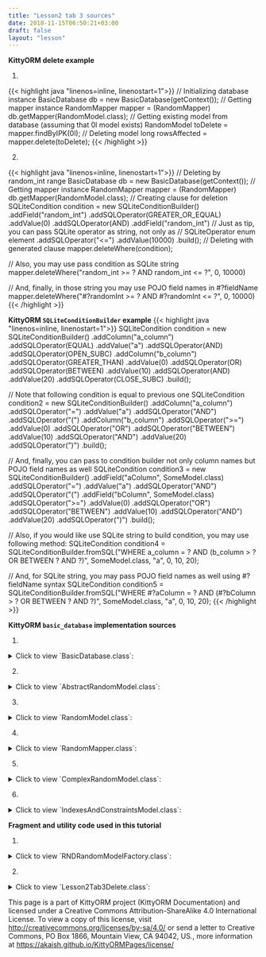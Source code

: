 ```yaml
---
title: "Lesson2 tab 3 sources"
date: 2018-11-15T06:50:21+03:00
draft: false
layout: "lesson"
---
```

**KittyORM delete example**

1. 
{{< highlight java "linenos=inline, linenostart=1">}}
// Initializing database instance
BasicDatabase db = new BasicDatabase(getContext());
// Getting mapper instance
RandomMapper mapper = (RandomMapper) db.getMapper(RandomModel.class);
// Getting existing model from database (assuming that 0l model exists)
RandomModel toDelete = mapper.findByIPK(0l);
// Deleting model
long rowsAffected = mapper.delete(toDelete);
{{< /highlight >}}

2. 
{{< highlight java "linenos=inline, linenostart=1">}}
// Deleting by random_int range
BasicDatabase db = new BasicDatabase(getContext());
// Getting mapper instance
RandomMapper mapper = (RandomMapper) db.getMapper(RandomModel.class);
// Creating clause for deletion
SQLiteCondition condition = new SQLiteConditionBuilder()
                .addField("random_int")
                .addSQLOperator(GREATER_OR_EQUAL)
                .addValue(0)
                .addSQLOperator(AND)
                .addField("random_int")
// Just as tip, you can pass SQLite operator as string, not only as
// SQLiteOperator enum element
                .addSQLOperator("<=") 
                .addValue(10000)
                .build();
// Deleting with generated clause
mapper.deleteWhere(condition);

// Also, you may use pass condition as SQLite string
mapper.deleteWhere("random_int >= ? AND random_int <= ?", 0, 10000)

// And, finally, in those string you may use POJO field names in #?fieldName
mapper.deleteWhere("#?randomInt >= ? AND #?randomInt <= ?", 0, 10000)
{{< /highlight >}}

**KittyORM `SQLiteConditionBuilder` example**
{{< highlight java "linenos=inline, linenostart=1">}}
SQLiteCondition condition = new SQLiteConditionBuilder()
            .addColumn("a_column")
            .addSQLOperator(EQUAL)
            .addValue("a")
            .addSQLOperator(AND)
            .addSQLOperator(OPEN_SUBC)
            .addColumn("b_column")
            .addSQLOperator(GREATER_THAN)
            .addValue(0)
            .addSQLOperator(OR)
            .addSQLOperator(BETWEEN)
            .addValue(10)
            .addSQLOperator(AND)
            .addValue(20)
            .addSQLOperator(CLOSE_SUBC)
            .build();

// Note that following condition is equal to previous one
SQLiteCondition condition2 = new SQLiteConditionBuilder()
            .addColumn("a_column")
            .addSQLOperator("=")
            .addValue("a")
            .addSQLOperator("AND")
            .addSQLOperator("(")
            .addColumn("b_column")
            .addSQLOperator(">=")
            .addValue(0)
            .addSQLOperator("OR")
            .addSQLOperator("BETWEEN")
            .addValue(10)
            .addSQLOperator("AND")
            .addValue(20)
            .addSQLOperator(")")
            .build();

// And, finally, you can pass to condition builder not only column names but POJO field names as well
SQLiteCondition condition3 = new SQLiteConditionBuilder()
            .addField("aColumn", SomeModel.class)
            .addSQLOperator("=")
            .addValue("a")
            .addSQLOperator("AND")
            .addSQLOperator("(")
            .addField("bColumn", SomeModel.class)
            .addSQLOperator(">=")
            .addValue(0)
            .addSQLOperator("OR")
            .addSQLOperator("BETWEEN")
            .addValue(10)
            .addSQLOperator("AND")
            .addValue(20)
            .addSQLOperator(")")
            .build();

// Also, if you would like use SQLite string to build condition, you may use following method:
SQLiteCondition condition4 = SQLiteConditionBuilder.fromSQL("WHERE a_column = ? AND (b_column > ? OR BETWEEN ? AND ?)", SomeModel.class, "a", 0, 10, 20);

// And, for SQLite string, you may pass POJO field names as well using #?fieldName syntax
SQLiteCondition condition5 = SQLiteConditionBuilder.fromSQL("WHERE #?aColumn = ? AND (#?bColumn > ? OR BETWEEN ? AND ?)", SomeModel.class, "a", 0, 10, 20);
{{< /highlight >}}


**KittyORM `basic_database` implementation sources**

1. 
<details> 
  <summary>Click to view `BasicDatabase.class`: </summary>
{{< highlight java "linenos=inline, linenostart=1">}}
@KITTY_DATABASE(
        databaseName = "basic_database",
        domainPackageNames = {"net.akaish.kittyormdemo.sqlite.basicdb"},
        logTag = LOG_TAG,
        isLoggingOn = true,
        isProductionOn = true,
        isPragmaOn = true
)
@KITTY_DATABASE_REGISTRY(
        domainPairs = {
                @KITTY_REGISTRY_PAIR(model = ComplexRandomModel.class, mapper = ComplexRandomMapper.class),
                @KITTY_REGISTRY_PAIR(model = IndexesAndConstraintsModel.class),
                @KITTY_REGISTRY_PAIR(model = RandomModel.class, mapper = RandomMapper.class)
        }
)
public class BasicDatabase extends KittyDatabase {

    public static final String LOG_TAG = "BASIC DB DEMO";

    /**
     * KittyORM main database class that represents bootstrap and holder for all related with database
     * components.
     * <br> See {@link KittyDatabase#KittyDatabase(Context, String)} for more info.
     *
     * @param ctx
     */
    public BasicDatabase(Context ctx) {
        super(ctx);
    }

}
{{< /highlight >}} 
</details>

2. 
<details> 
  <summary>Click to view `AbstractRandomModel.class`: </summary>
{{< highlight java "linenos=inline, linenostart=1">}}
public abstract class AbstractRandomModel extends KittyModel {

    public static final String RND_INTEGER_CNAME = "rnd_int_custom_column_name";
    public static final String RND_ANIMAL_CNAME = "rndanimal";

    @KITTY_COLUMN(
            isIPK = true,
            columnOrder = 0
    )
    public Long id;

    @KITTY_COLUMN(
            columnOrder = 1
    )
    public int randomInt;

    @KITTY_COLUMN(
            columnOrder = 2,
            columnName = RND_INTEGER_CNAME
    )
    public Integer randomInteger;

    @KITTY_COLUMN(
            columnOrder = 3,
            columnName = RND_ANIMAL_CNAME
    )
    public Animals randomAnimal;

    @KITTY_COLUMN(
            columnOrder = 4,
            columnAffinity = TypeAffinities.TEXT
    )
    public String randomAnimalName;
}
{{< /highlight >}} 
</details>

3. 
<details> 
  <summary>Click to view `RandomModel.class`: </summary>
{{< highlight java "linenos=inline, linenostart=1">}}
@KITTY_TABLE
@KITTY_EXTENDED_CRUD(extendedCrudController = RandomMapper.class)
@INDEX(
        indexName = "random_animal_index",
        indexColumns = {AbstractRandomModel.RND_ANIMAL_CNAME}
)
public class RandomModel extends AbstractRandomModel {


    public RandomModel() {
        super();
    }

    @KITTY_COLUMN(columnOrder = 5)
    public String randomAnimalSays;

    @Override
    public String toString() {
        return new StringBuffer(64).append("[ id = ")
                                            .append(id)
                                            .append("; randomInt = ")
                                            .append(Integer.toString(randomInt))
                                            .append("; randomInteger = ")
                                            .append(randomInteger)
                                            .append("; randomAnimal = ")
                                            .append(randomAnimal)
                                            .append("; randomAnimnalLocalizedName = ")
                                            .append(randomAnimalName)
                                            .append("; randomAnimalSays = ")
                                            .append(randomAnimalSays).append(" ]").toString();
    }
}
{{< /highlight >}} 
</details>

4. 
<details> 
  <summary>Click to view `RandomMapper.class`: </summary>
{{< highlight java "linenos=inline, linenostart=1">}}
package net.akaish.kittyormdemo.sqlite.basicdb;

import net.akaish.kitty.orm.KittyMapper;
import net.akaish.kitty.orm.KittyModel;
import net.akaish.kitty.orm.configuration.conf.KittyTableConfiguration;
import net.akaish.kitty.orm.query.QueryParameters;
import net.akaish.kitty.orm.query.conditions.SQLiteCondition;
import net.akaish.kitty.orm.query.conditions.SQLiteConditionBuilder;
import net.akaish.kitty.orm.query.conditions.SQLiteOperator;
import net.akaish.kitty.orm.util.KittyConstants;
import net.akaish.kittyormdemo.sqlite.misc.Animals;

import static net.akaish.kitty.orm.query.conditions.SQLiteOperator.AND;
import static net.akaish.kitty.orm.query.conditions.SQLiteOperator.LESS_OR_EQUAL;
import static net.akaish.kitty.orm.query.conditions.SQLiteOperator.LESS_THAN;
import static net.akaish.kitty.orm.query.conditions.SQLiteOperator.GREATER_OR_EQUAL;
import static net.akaish.kitty.orm.query.conditions.SQLiteOperator.GREATER_THAN;
import static net.akaish.kittyormdemo.sqlite.basicdb.AbstractRandomModel.RND_ANIMAL_CNAME;

import java.util.List;


/**
 * Created by akaish on 09.08.18.
 * @author akaish (Denis Bogomolov)
 */
public class RandomMapper extends KittyMapper {

    public <M extends KittyModel> RandomMapper(KittyTableConfiguration tableConfiguration,
                                              M blankModelInstance,
                                              String databasePassword) {
        super(tableConfiguration, blankModelInstance, databasePassword);
    }

    protected SQLiteCondition getAnimalCondition(Animals animal) {
        return new SQLiteConditionBuilder()
                .addColumn(RND_ANIMAL_CNAME)
                .addSQLOperator("=")
                .addObjectValue(animal)
                .build();
    }

    public long deleteByRandomIntegerRange(int start, int end) {
        return deleteWhere("#?randomInt >= ? AND #?randomInt <= ?", start, end);
    }

    public long deleteByAnimal(Animals animal) {
        return deleteWhere(getAnimalCondition(animal));
    }

    public List<RandomModel> findByAnimal(Animals animal, long offset, long limit, boolean groupingOn) {
        SQLiteCondition condition = getAnimalCondition(animal);
        QueryParameters qparam = new QueryParameters();
        qparam.setLimit(limit).setOffset(offset);
        if(groupingOn)
            qparam.setGroupByColumns(RND_ANIMAL_CNAME);
        else
            qparam.setGroupByColumns(KittyConstants.ROWID);
        return findWhere(condition, qparam);
    }

    public List<RandomModel> findByIdRange(long fromId, long toId, boolean inclusive, Long offset, Long limit) {
        SQLiteCondition condition = new SQLiteConditionBuilder()
                .addColumn("id")
                .addSQLOperator(inclusive ? GREATER_OR_EQUAL : GREATER_THAN)
                .addValue(fromId)
                .addSQLOperator(AND)
                .addColumn("id")
                .addSQLOperator(inclusive ? LESS_OR_EQUAL : LESS_THAN)
                .addValue(toId)
                .build();
        QueryParameters qparam = new QueryParameters();
        qparam.setLimit(limit).setOffset(offset).setGroupByColumns(KittyConstants.ROWID);
        return findWhere(condition, qparam);
    }

    public List<RandomModel> findAllRandomModels(Long offset, Long limit) {
        QueryParameters qparam = new QueryParameters();
        qparam.setLimit(limit).setOffset(offset).setGroupByColumns(KittyConstants.ROWID);
        return findAll(qparam);
    }

}
{{< /highlight >}} 
</details>

5. 
<details> 
  <summary>Click to view `ComplexRandomModel.class`: </summary>
{{< highlight java "linenos=inline, linenostart=1">}}
@KITTY_TABLE
@KITTY_EXTENDED_CRUD(extendedCrudController = ComplexRandomMapper.class)
public class ComplexRandomModel extends AbstractRandomModel {

    public ComplexRandomModel() {
        super();
    }


    // Primitives
    // (boolean, int, byte, double, long, short, float)
    @KITTY_COLUMN(columnOrder = 5)
    public boolean boolF;


    @KITTY_COLUMN(columnOrder = 6)
    public byte byteF;

    @KITTY_COLUMN(columnOrder = 7)
    public double doubleF;

    @KITTY_COLUMN(columnOrder = 8)
    public long longF;

    @KITTY_COLUMN(columnOrder = 9)
    public short shortF;

    @KITTY_COLUMN(columnOrder = 10)
    public float floatF;

    // Byte array
    @KITTY_COLUMN(columnOrder = 11)
    public byte[] byteArray;

    // String (TEXT) (String, BigDecimal, BigInteger, Enum)
    @KITTY_COLUMN(columnOrder = 12)
    public String stringF;

    @KITTY_COLUMN(columnOrder = 13)
    public BigDecimal bigDecimalF;

    @KITTY_COLUMN(columnOrder = 14)
    public BigInteger bigIntegerF;

    @KITTY_COLUMN(columnOrder = 15)
    public Uri uriF;

    @KITTY_COLUMN(columnOrder = 16)
    public File fileF;

    @KITTY_COLUMN(columnOrder = 17)
    public Currency currencyF;

    // SD
    @KITTY_COLUMN(
            columnOrder = 18,
            columnAffinity = TypeAffinities.TEXT
    )
    @KITTY_COLUMN_SERIALIZATION
    public AnimalSounds stringSDF;

    @KITTY_COLUMN(columnOrder = 19)
    public SomeColours bitmapColour;

    @KITTY_COLUMN(
            columnOrder = 20,
            columnAffinity = TypeAffinities.BLOB
    )
    @KITTY_COLUMN_SERIALIZATION
    public Bitmap byteArraySDF;

    String stringSDFSerialize() {
        if(stringSDF == null) return null;
        return new GsonBuilder().create().toJson(stringSDF);
    }

    AnimalSounds stringSDFDeserialize(String cvData) {
        if(cvData == null) return null;
        if(cvData.length() == 0) return null;
        return new GsonBuilder().create().fromJson(cvData, AnimalSounds.class);
    }

    public byte[] byteArraySDFSerialize() {//byteArraySDFSerialize
        if(byteArraySDF == null) return null;
        ByteArrayOutputStream bmpStream = new ByteArrayOutputStream();
        byteArraySDF.compress(Bitmap.CompressFormat.PNG, 100, bmpStream);
        return bmpStream.toByteArray();
    }

    public Bitmap byteArraySDFDeserialize(byte[] cursorData) {
        if(cursorData == null) return null;
        if(cursorData.length == 0) return null;
        return BitmapFactory.decodeByteArray(cursorData, 0, cursorData.length);
    }

    // Primitive wrappers Boolean, Integer, Byte, Double, Short or Float
    @KITTY_COLUMN(columnOrder = 21)
    public Boolean boolFF;


    @KITTY_COLUMN(columnOrder = 22)
    public Byte byteFF;

    @KITTY_COLUMN(columnOrder = 23)
    public Double doubleFF;

    @KITTY_COLUMN(columnOrder = 24)
    public Short shortFF;

    @KITTY_COLUMN(columnOrder = 25)
    public Float floatFF;


    // Long represented types Long, Date, Calendar, Timestamp
    @KITTY_COLUMN(columnOrder = 26)
    public Long longFF;

    @KITTY_COLUMN(columnOrder = 27)
    public Date dateF;

    @KITTY_COLUMN(columnOrder = 28)
    public Calendar calendarF;

    @KITTY_COLUMN(columnOrder = 29)
    public Timestamp timestampF;

    @Override
    public String toString() {
        StringBuffer out = new StringBuffer(256);
        out.append("Long id : "+id+"\r\n");
        out.append("int randomInt : "+randomInt+"\r\n");
        out.append("String stringF : "+stringF+"\r\n");
        out.append("BigInteger bigIntegerF : "+bigIntegerF+"\r\n");
        out.append("SomeColours bitmapColour : "+bitmapColour+"\r\n");
        out.append("Short shortFF : "+shortFF+"\r\n");
        out.append("Timestamp timestampF (HReadable) : "+timestampF+"\r\n");
        out.append("AnimalSounds stringSDF (HReadable) : "+stringSDFSerialize()+"\r\n");
        out.append("Uri uriF : " + uriF+"\r\n");
        out.append("Currency currencyF : " + currencyF.getSymbol()+"\r\n");
        out.append("... \r\n");
        return out.toString();
    }

    public String toShortString() {
        StringBuffer out = new StringBuffer(256);
        out.append("[ Long id : "+id+"; ");
        out.append("int randomInt : "+randomInt+"; ");
        out.append("String stringF : "+stringF+"; ");
        out.append("BigInteger bigIntegerF : "+bigIntegerF+"; ");
        out.append("SomeColours bitmapColour : "+bitmapColour+"; ");
        out.append("Short shortFF : "+shortFF+"; ");
        out.append("Timestamp timestampF (HReadable) : "+timestampF+"; ... ]");
        return out.toString();
    }

    @Deprecated
    public String toHTMLString() {
        StringBuffer out = new StringBuffer(2048);
        out.append("<br>Long id : "+id.toString()+"\r\n");
        out.append("<br><b>PRIMITIVES</b>"+"\r\n");
        out.append("<br>boolean boolF : "+Boolean.toString(boolF)+"\r\n");
        out.append("<br>int randomInt : "+Integer.toString(randomInt)+"\r\n");
        out.append("<br>byte byteF : "+Byte.toString(byteF)+"\r\n");
        out.append("<br>double doubleF : "+Double.toString(doubleF)+"\r\n");
        out.append("<br>long longF : "+Long.toString(longF)+"\r\n");
        out.append("<br>short shortF : "+Short.toString(shortF)+"\r\n");
        out.append("<br>float floatF : "+Float.toString(floatF)+"\r\n");
        out.append("<br>byte[] byteArray : "+byteArrayToString(byteArray)+"\r\n");
        out.append("<br><b>STRING AFFINITIES</b>"+"\r\n");
        out.append("<br>String randomAnimalName : "+randomAnimalName+"\r\n");
        out.append("<br>String stringF : "+stringF+"\r\n");
        out.append("<br>BigDecimal bigDecimalF : "+bigDecimalF.toEngineeringString()+"\r\n");
        out.append("<br>BigInteger bigIntegerF : "+bigIntegerF.toString()+"\r\n");
        out.append("<br>Animals randomAnimal : "+randomAnimal.toString()+"\r\n");
        out.append("<br><b>SERIALIZATION AND DESERIALIZATION</b>"+"\r\n");
        out.append("<br>AnimalSounds stringSDF : "+stringSDFSerialize()+"\r\n");
        out.append("<br>SomeColours bitmapColour : "+bitmapColour.toString()+"\r\n");
        out.append("<br><b>PRIMITIVE WRAPPERS</b>"+"\r\n");
        out.append("<br>Boolean boolFF : "+boolFF.toString()+"\r\n");
        out.append("<br>Integer randomInteger : "+randomInteger.toString()+"\r\n");
        out.append("<br>Byte byteFF : "+byteFF.toString()+"\r\n");
        out.append("<br>Double doubleFF : "+doubleFF.toString()+"\r\n");
        out.append("<br>Short shortFF : "+shortFF.toString()+"\r\n");
        out.append("<br>Float floatFF :"+floatFF.toString()+"\r\n");
        out.append("<br><b>LONG REPRESENTED TYPES</b>"+"\r\n");
        out.append("<br>Long longFF : "+longFF.toString()+"\r\n");
        out.append("<br>Date dateF : "+Long.toString(dateF.getTime())+"\r\n");
        out.append("<br>Calendar calendarF : "+Long.toString(calendarF.getTimeInMillis())+"\r\n");
        out.append("<br>Timestamp timestampF : "+Long.toString(timestampF.getTime())+"\r\n");
        out.append("<br>Date dateF (HReadable) : "+dateF.toString()+"\r\n");
        out.append("<br>Calendar calendarF (HReadable) : "+calendarF.getTime().toString()+"\r\n");
        out.append("<br>Timestamp timestampF (HReadable) : "+timestampF.toString()+"\r\n");
        return out.toString();
    }

    public String byteArrayToString(byte[] toString) {
        String[] strings = new String[toString.length];
        for(int i = 0; i < toString.length; i++) {
            strings[i] = Byte.toString(toString[i]);
        }
        return KittyUtils.implodeWithCommaInBKT(strings);
    }
}
{{< /highlight >}} 
</details>

6. 
<details> 
  <summary>Click to view `IndexesAndConstraintsModel.class`: </summary>
{{< highlight java "linenos=inline, linenostart=1">}}
@KITTY_TABLE(tableName = "cai")
@FOREIGN_KEY_T(
        name = "CAI_FK",
        columns = {IndexesAndConstraintsModel.RANDOM_ID_CNAME},
        reference = @FOREIGN_KEY_REFERENCE(
                foreignTableName = "random",
                foreignTableColumns = {"id"},
                onUpdate = OnUpdateDeleteActions.CASCADE,
                onDelete = OnUpdateDeleteActions.CASCADE
        )
)
@INDEX(indexColumns = {"creation_date"})
public class IndexesAndConstraintsModel extends KittyModel {
    static final String RANDOM_ID_CNAME = "rnd_id";

    @KITTY_COLUMN(columnOrder = 0)
    @PRIMARY_KEY
    @NOT_NULL
    public Long id;

    @KITTY_COLUMN(columnOrder = 1)
    @NOT_NULL
    @UNIQUE
    public Long rndId;

    @KITTY_COLUMN(columnOrder = 2)
    @CHECK(checkExpression = "animal IN (\"CAT\", \"TIGER\", \"LION\")") // only cats allowed to this party
    public Animals animal;

    @KITTY_COLUMN(columnOrder = 3)
    @DEFAULT(signedInteger = 28) // You can choose for options for default declaration, if nothing set than 0 value would be used
    @NOT_NULL
    public Integer defaultNumber;

    @KITTY_COLUMN(columnOrder = 4)
    @DEFAULT(
            predefinedLiteralValue = LiteralValues.CURRENT_DATE
    )
    @NOT_NULL
    public String creationDate;

    @KITTY_COLUMN(columnOrder = 5)
    @DEFAULT(
            predefinedLiteralValue = LiteralValues.CURRENT_TIMESTAMP
    )
    @ONE_COLUMN_INDEX(unique = true, indexName = "IAC_unique_index_creation_timestamp")
    @NOT_NULL
    public Timestamp creationTmstmp;

    @Override
    public String toString() {
        StringBuilder sb = new StringBuilder(64);
        sb.append("[ RowID = ").append(getRowID())
                .append(" ; id = ").append(id)
                .append(" ; rndId = ").append(rndId)
                .append(" ; animal = ").append(animal)
                .append(" ; defaultNumber = ").append(defaultNumber)
                .append(" ; creationDate = ").append(creationDate)
                .append(" ; creationTmstmp = ").append(creationTmstmp).append(" ]");
        return sb.toString();
    }
}
{{< /highlight >}} 
</details>


**Fragment and utility code used in this tutorial**

1. 
<details> 
  <summary>Click to view `RNDRandomModelFactory.class`: </summary>
{{< highlight java "linenos=inline, linenostart=1">}}
public class RNDRandomModelFactory {

    private final Context context;
    private final Random randomizer;

    private final SparseArray<String> randomAnimalSays = new SparseArray<>();
    private final SparseArray<String> randomAnimalLocalizedName = new SparseArray<>();

    public RNDRandomModelFactory(Context context) {
        super();
        this.context = context;
        this.randomizer = new Random();

        // Lol, getContext().getString() method is slow, calling for each new random model this method twice causes 55% of all execution time of generating new random model (!)
        // Right now getting those string causes only 14% of execution time
        randomAnimalSays.append(Animals.getLocalizedAnimalSaysResource(Animals.BEAR), context.getString(Animals.getLocalizedAnimalSaysResource(Animals.BEAR)));
        randomAnimalSays.append(Animals.getLocalizedAnimalSaysResource(Animals.CAT), context.getString(Animals.getLocalizedAnimalSaysResource(Animals.CAT)));
        randomAnimalSays.append(Animals.getLocalizedAnimalSaysResource(Animals.DOG), context.getString(Animals.getLocalizedAnimalSaysResource(Animals.DOG)));
        randomAnimalSays.append(Animals.getLocalizedAnimalSaysResource(Animals.GOAT), context.getString(Animals.getLocalizedAnimalSaysResource(Animals.GOAT)));
        randomAnimalSays.append(Animals.getLocalizedAnimalSaysResource(Animals.LION), context.getString(Animals.getLocalizedAnimalSaysResource(Animals.LION)));
        randomAnimalSays.append(Animals.getLocalizedAnimalSaysResource(Animals.SHEEP), context.getString(Animals.getLocalizedAnimalSaysResource(Animals.SHEEP)));
        randomAnimalSays.append(Animals.getLocalizedAnimalSaysResource(Animals.TIGER), context.getString(Animals.getLocalizedAnimalSaysResource(Animals.TIGER)));
        randomAnimalSays.append(Animals.getLocalizedAnimalSaysResource(Animals.WOLF), context.getString(Animals.getLocalizedAnimalSaysResource(Animals.WOLF)));


        randomAnimalLocalizedName.append(Animals.getLocalizedAnimalNameResource(Animals.BEAR), context.getString(Animals.getLocalizedAnimalNameResource(Animals.BEAR)));
        randomAnimalLocalizedName.append(Animals.getLocalizedAnimalNameResource(Animals.CAT), context.getString(Animals.getLocalizedAnimalNameResource(Animals.CAT)));
        randomAnimalLocalizedName.append(Animals.getLocalizedAnimalNameResource(Animals.DOG), context.getString(Animals.getLocalizedAnimalNameResource(Animals.DOG)));
        randomAnimalLocalizedName.append(Animals.getLocalizedAnimalNameResource(Animals.GOAT), context.getString(Animals.getLocalizedAnimalNameResource(Animals.GOAT)));
        randomAnimalLocalizedName.append(Animals.getLocalizedAnimalNameResource(Animals.LION), context.getString(Animals.getLocalizedAnimalNameResource(Animals.LION)));
        randomAnimalLocalizedName.append(Animals.getLocalizedAnimalNameResource(Animals.SHEEP), context.getString(Animals.getLocalizedAnimalNameResource(Animals.SHEEP)));
        randomAnimalLocalizedName.append(Animals.getLocalizedAnimalNameResource(Animals.TIGER), context.getString(Animals.getLocalizedAnimalNameResource(Animals.TIGER)));
        randomAnimalLocalizedName.append(Animals.getLocalizedAnimalNameResource(Animals.WOLF), context.getString(Animals.getLocalizedAnimalNameResource(Animals.WOLF)));

    }

    public RandomModel newRandomModel() {
        RandomModel out = new RandomModel();
        out.randomInt = randomizer.nextInt();
        out.randomInteger = randomizer.nextInt();
        out.randomAnimal = Animals.rndAnimal(randomizer);
        out.randomAnimalSays = randomAnimalSays.get(Animals.getLocalizedAnimalSaysResource(out.randomAnimal));
        out.randomAnimalName = randomAnimalLocalizedName.get(Animals.getLocalizedAnimalNameResource(out.randomAnimal));
        return out;
    }
}
{{< /highlight >}} 
</details>

2. 
<details> 
  <summary>Click to view `Lesson2Tab3Delete.class`: </summary>
{{< highlight java "linenos=inline, linenostart=1">}}
package net.akaish.kittyormdemo.lessons.two;

import android.app.ProgressDialog;
import android.os.AsyncTask;
import android.os.Bundle;
import android.util.Log;
import android.view.LayoutInflater;
import android.view.View;
import android.view.ViewGroup;
import android.widget.AdapterView;
import android.widget.Button;
import android.widget.EditText;
import android.widget.Toast;

import net.akaish.kitty.orm.exceptions.KittyRuntimeException;
import net.akaish.kittyormdemo.KittyTutorialActivity;
import net.akaish.kittyormdemo.R;
import net.akaish.kittyormdemo.lessons.LessonsUriConstants;
import net.akaish.kittyormdemo.sqlite.basicdb.BasicDatabase;
import net.akaish.kittyormdemo.sqlite.basicdb.RandomMapper;
import net.akaish.kittyormdemo.sqlite.misc.Animals;

import static java.text.MessageFormat.format;
import static net.akaish.kittyormdemo.sqlite.basicdb.BasicDatabase.LOG_TAG;

/**
 * Created by akaish on 03.08.18.
 * @author akaish (Denis Bogomolov)
 */

public class Lesson2Tab3Delete extends Lesson2BaseFragment {

    public Lesson2Tab3Delete(){};

    EditText deleteByIdEt;
    Button deleteByIdButton;

    EditText deleteByRangeStartET;
    EditText deleteByRangeEndET;
    Button deleteByRangeButton;

    Button deleteByAnimalButton;

    Button wipeDataButton;


    @Override
    public View onCreateView(LayoutInflater inflater, ViewGroup container, Bundle savedInstanceState) {
        View rootView = inflater.inflate(R.layout.lesson2_tab3_delete, container, false);

        setAnimalSpinner(rootView, R.id.l2_t3_spinner, new AdapterView.OnItemSelectedListener() {
            @Override
            public void onItemSelected(AdapterView<?> parent, View view, int position, long id) {
               // do nothing
            }

            @Override
            public void onNothingSelected(AdapterView<?> parent) {
                // do nothing
            }
        });

        deleteByIdEt = rootView.findViewById(R.id.l2_t3_et_id);
        deleteByIdButton = rootView.findViewById(R.id.l2_t3_delete_by_id_button);

        deleteByRangeStartET = rootView.findViewById(R.id.l2_t3_et_id_range_start);
        deleteByRangeEndET = rootView.findViewById(R.id.l2_t3_et_id_range_end);
        deleteByRangeButton = rootView.findViewById(R.id.l2_t3_delete_by_range_button);

        deleteByAnimalButton = rootView.findViewById(R.id.l2_t3_delete_by_animal_button);

        deleteByIdButton.setOnClickListener(new View.OnClickListener() {
            @Override
            public void onClick(View v) {
                deleteById();
            }
        });

        deleteByRangeButton.setOnClickListener(new View.OnClickListener() {
            @Override
            public void onClick(View v) {
                deleteByRange();
            }
        });

        deleteByAnimalButton.setOnClickListener(new View.OnClickListener() {
            @Override
            public void onClick(View v) {
                deleteByAnimal();
            }
        });

        wipeDataButton = rootView.findViewById(R.id.l2_t3_wipe);
        wipeDataButton.setOnClickListener(new View.OnClickListener() {
            @Override
            public void onClick(View v) {
                wipeData();
            }
        });

        setUpExpandedList(
                rootView,
                R.id._l2_t3_expanded_panel_lw,
                R.id._l2_t3_expanded_panel_text,
                R.string._l2_t3_expanded_text_pattern
        );

        return rootView;
    }

    void wipeData() {
        RandomMapper mapper = getMapper();
        countRecordsToExpandedPanel(mapper);

        DeleteAsync task = new DeleteAsync(new DeleteTask(DELETE_ALL, mapper, null, null, null) {

            @Override
            void publishResultToEventList(Long resultDelete) {
                String result = null;
                StringBuilder operation = new StringBuilder(16).append("\'wipe all\'");
                if(resultDelete > -1) {
                    result = format(getString(R.string._l2_t3_delete_model_completed), resultDelete, operation);
                } else {
                    result = format(getString(R.string._l2_t3_delete_model_error), LOG_TAG, operation);
                }
                addNewEventToExpandedPanel(result);
                countRecordsToExpandedPanel(deleteMapper);
                deleteMapper.close();
            }
        });

        task.execute("");
    }

    void deleteById() {
        RandomMapper mapper = getMapper();
        countRecordsToExpandedPanel(mapper);
        String inputId = deleteByIdEt.getText().toString();
        if(inputId == null) {
            getLessonActivity().showWarningDialog(
                    R.string._warning_dialog_title,
                    R.string._l2_t3_delete_by_id_message,
                    R.string._warning_dialog_ok_button_text
            );
            mapper.close();
            return;
        }
        if(inputId.length() == 0) {
            getLessonActivity().showWarningDialog(
                    R.string._warning_dialog_title,
                    R.string._l2_t3_delete_by_id_message,
                    R.string._warning_dialog_ok_button_text
            );
            mapper.close();
            return;
        }
        Long idToDelete = null;
        try {
            idToDelete = Long.valueOf(inputId);
        } catch (Exception e) {
            getLessonActivity().showWarningDialog(
                    R.string._warning_dialog_title,
                    R.string._l2_t3_delete_by_id_message,
                    R.string._warning_dialog_ok_button_text
            );
            mapper.close();
            return;
        }
        long affectedRecords = mapper.deleteByIPK(idToDelete);
        String result = null;
        StringBuilder operation = new StringBuilder(16).append("id = ").append(idToDelete);
        if(affectedRecords > -1) {
            result = format(getString(R.string._l2_t3_delete_model_completed), affectedRecords, operation);
        } else {
            result = format(getString(R.string._l2_t3_delete_model_error), LOG_TAG, operation);
        }
        addNewEventToExpandedPanel(result);
        countRecordsToExpandedPanel(mapper);
        mapper.close();
    }

    void deleteByRange() {
        RandomMapper mapper = getMapper();
        countRecordsToExpandedPanel(mapper);
        String rangeStart = deleteByRangeStartET.getText().toString();
        String rangeEnd = deleteByRangeEndET.getText().toString();
        if(rangeStart == null || rangeEnd == null) {
            getLessonActivity().showWarningDialog(
                    R.string._warning_dialog_title,
                    R.string._l2_t3_delete_by_range_message,
                    R.string._warning_dialog_ok_button_text
            );
            mapper.close();
            return;
        }
        if(rangeStart.length() == 0 || rangeEnd.length() == 0) {
            getLessonActivity().showWarningDialog(
                    R.string._warning_dialog_title,
                    R.string._l2_t3_delete_by_range_message,
                    R.string._warning_dialog_ok_button_text
            );
            mapper.close();
            return;
        }
        int rangeStartInt = 0; int rangeEndInt = 0;
        try {
            rangeStartInt = Integer.parseInt(rangeStart);
            rangeEndInt = Integer.parseInt(rangeEnd);
        } catch (Exception e) {
            getLessonActivity().showWarningDialog(
                    R.string._warning_dialog_title,
                    R.string._l2_t3_delete_by_range_message,
                    R.string._warning_dialog_ok_button_text
            );
            mapper.close();
            return;
        }

        DeleteAsync task = new DeleteAsync(new DeleteTask(DELETE_BY_RANGE, mapper, null, rangeStartInt, rangeEndInt) {

            @Override
            void publishResultToEventList(Long resultDelete) {
                String result = null;
                StringBuilder operation = new StringBuilder(32).append("randomInt range [")
                        .append(deleteRangeStart)
                        .append("; ")
                        .append(deleteRangeEnd)
                        .append("]");
                if(resultDelete > -1) {
                    result = format(getString(R.string._l2_t3_delete_model_completed), resultDelete, operation);
                } else {
                    result = format(getString(R.string._l2_t3_delete_model_error), LOG_TAG, operation);
                }
                addNewEventToExpandedPanel(result);
                countRecordsToExpandedPanel(deleteMapper);
                deleteMapper.close();
            }
        });

        task.execute("");
    }

    void deleteByAnimal() {
        RandomMapper mapper = getMapper();
        countRecordsToExpandedPanel(mapper);
        String animalStr = (String) animalSpinner.getSelectedItem();
        if(animalStr.equals(animalAdapter.getItem(animalAdapter.getCount()))) {
            getLessonActivity().showWarningDialog(
                    R.string._warning_dialog_title,
                    R.string._l2_t3_delete_by_animal_message,
                    R.string._warning_dialog_ok_button_text
            );
            mapper.close();
            return;
        }
        Animals animal = Animals.valueOf(animalStr);

        DeleteAsync task = new DeleteAsync(new DeleteTask(DELETE_BY_ANIMAL, mapper, animal, null, null) {

            @Override
            void publishResultToEventList(Long resultDelete) {
                String result = null;
                StringBuilder operation = new StringBuilder(16).append("deleteAnimal = ").append(deleteAnimal.name());
                if(resultDelete > -1) {
                    result = format(getString(R.string._l2_t3_delete_model_completed), resultDelete, operation);
                } else {
                    result = format(getString(R.string._l2_t3_delete_model_error), LOG_TAG, operation);
                }
                addNewEventToExpandedPanel(result);
                countRecordsToExpandedPanel(deleteMapper);
                deleteMapper.close();
            }
        });

        task.execute("");

    }

    void countRecordsToExpandedPanel(RandomMapper mapper) {
        addNewEventToExpandedPanel(format(getString(R.string._l2_t3_delete_model_count_completed), mapper.countAll()));
    }

    private static final int DELETE_BY_RANGE = 1;
    private static final int DELETE_BY_ANIMAL = 2;
    private static final int DELETE_ALL = 3;

    abstract class DeleteTask {

        private int operation;
        RandomMapper deleteMapper;
        Animals deleteAnimal;
        Integer deleteRangeStart;
        Integer deleteRangeEnd;

        public DeleteTask(int operation, RandomMapper mapper, Animals animal, Integer rangeStart, Integer rangeEnd) {
            this.operation = operation;
            this.deleteMapper = mapper;
            this.deleteAnimal = animal;
            this.deleteRangeStart = rangeStart;
            this.deleteRangeEnd = rangeEnd;
        }

        Long deleteInBackground() {
            switch (operation) {
                case DELETE_BY_RANGE:
                    return deleteMapper.deleteByRandomIntegerRange(deleteRangeStart, deleteRangeEnd);
                case DELETE_BY_ANIMAL:
                    return deleteMapper.deleteByAnimal(deleteAnimal);
                case DELETE_ALL:
                    return deleteMapper.deleteAll();
            }
            return -1l;
        }

        abstract void publishResultToEventList(Long resultDelete);
    }

    class DeleteAsync extends AsyncTask<String, String, Long> {
        private DeleteTask deleteTask;

        ProgressDialog dialog;

        DeleteAsync(DeleteTask task) {
            deleteTask = task;
        }

        @Override
        protected void onPreExecute() {
            dialog = ProgressDialog.show(
                    Lesson2Tab3Delete.this.getLessonActivity(),
                    Lesson2Tab3Delete.this.getString(R.string._l2_t3_delete_dialog_title),
                    Lesson2Tab3Delete.this.getString(R.string._l2_t3_delete_message)
            );
            dialog.setCancelable(false);
        }

        /**
         * Override this method to perform a computation on a background thread. The
         * specified parameters are the parameters passed to {@link #execute}
         * by the caller of this task.
         * <p>
         * This method can call {@link #publishProgress} to publish updates
         * on the UI thread.
         *
         * @param strings The parameters of the task.
         * @return A result, defined by the subclass of this task.
         * @see #onPreExecute()
         * @see #onPostExecute
         * @see #publishProgress
         */
        @Override
        protected Long doInBackground(String... strings) {
            try {
                return deleteTask.deleteInBackground();
            } catch (Exception e) {
                Log.e(BasicDatabase.LOG_TAG, "Exception caught on delete, see details", e);
                if(e instanceof KittyRuntimeException)
                    if(((KittyRuntimeException) e).getNestedException() != null)
                        Log.e(BasicDatabase.LOG_TAG, "Nested exception: ", ((KittyRuntimeException) e).getNestedException());
            }
            return -1l;
        }

        @Override
        protected void onPostExecute(Long result) {
            deleteTask.publishResultToEventList(result);
            dialog.cancel();
        }


    }

    // Fab menu section

    // Fab menu section

    @Override
    public View.OnClickListener helpFabMenuAction() {
        return new View.OnClickListener() {
            @Override
            public void onClick(View v) {
                ((KittyTutorialActivity)getActivity()).showWebViewDialog(LessonsUriConstants.L2_T3_TUTORIAL);
            }
        };
    }

    @Override
    public View.OnClickListener sourceFabMenuAction() {
        return new View.OnClickListener() {
            @Override
            public void onClick(View v) {
                ((KittyTutorialActivity)getActivity()).showWebViewDialog(LessonsUriConstants.L2_T3_SOURCE);
            }
        };
    }

    @Override
    public View.OnClickListener schemaFabMenuAction() {
        return new View.OnClickListener() {
            @Override
            public void onClick(View v) {
                ((KittyTutorialActivity)getActivity()).showWebViewDialog(LessonsUriConstants.L2_T3_SCHEMA);
            }
        };
    }

    @Override
    protected int snackbarMessageResource() {
        return R.string._l2_t3_snackbar_message;
    }
}
{{< /highlight >}} 
</details>

This page is a part of KittyORM project (KittyORM Documentation) and licensed under a Creative Commons Attribution-ShareAlike 4.0 International License. To view a copy of this license, visit http://creativecommons.org/licenses/by-sa/4.0/ or send a letter to Creative Commons, PO Box 1866, Mountain View, CA 94042, US., more information at https://akaish.github.io/KittyORMPages/license/
